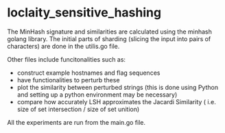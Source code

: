 # loclaity_sensitive_hashing

The MinHash signature and similarities are calculated using the minhash golang library.
The initial parts of sharding (slicing the input into pairs of characters) are done in the utilis.go file.

Other files include funcitonalities such as:
* construct example hostnames and flag sequences
* have functionalities to perturb these
* plot the similarity between perturbed strings (this is done using Python and setting up a python environment may be necessary)
* compare how accurately LSH approximates the Jacardi Similarity ( i.e. size of set intersection / size of set unition)


All the experiments are run from the main.go file.
